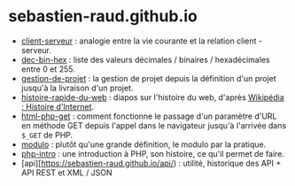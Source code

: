 # sebastien-raud.github.io

- [client-serveur](https://sebastien-raud.github.io/client-serveur/) : analogie entre la vie courante et la relation client - serveur.
- [dec-bin-hex](https://sebastien-raud.github.io/dec-bin-hex/) : liste des valeurs décimales / binaires / hexadécimales entre 0 et 255.
- [gestion-de-projet](https://sebastien-raud.github.io/gestion-de-projet) : la gestion de projet depuis la définition d'un projet jusqu'à la livraison d'un projet.
- [histoire-rapide-du-web](https://sebastien-raud.github.io/histoire-rapide-du-web/) : diapos sur l'histoire du web, d'après [Wikipédia : Histoire d'Internet](https://fr.wikipedia.org/wiki/Histoire_d%27Internet).
- [html-php-get](https://sebastien-raud.github.io/html-php-get/) : comment fonctionne le passage d'un paramètre d'URL en méthode GET depuis l'appel dans le navigateur jusqu'à l'arrivée dans ``$_GET`` de PHP.
- [modulo](https://sebastien-raud.github.io/modulo/) : plutôt qu'une grande définition, le modulo par la pratique.
- [php-intro](https://sebastien-raud.github.io/php-intro/) : une introduction à PHP, son histoire, ce qu'il permet de faire.
- [api][https://sebastien-raud.github.io/api/) : utilité, historique des API + API REST et XML / JSON
